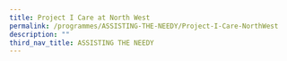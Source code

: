 ```yaml
---
title: Project I Care at North West
permalink: /programmes/ASSISTING-THE-NEEDY/Project-I-Care-NorthWest
description: ""
third_nav_title: ASSISTING THE NEEDY
---
```

